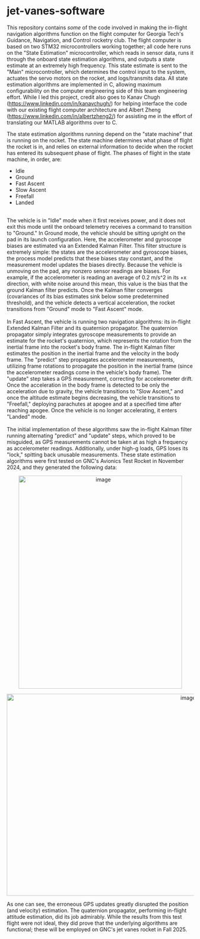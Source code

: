 # jet-vanes-software
This repository contains *some* of the code involved in making the in-flight navigation algorithms function on the flight computer for Georgia Tech's Guidance, Navigation, and Control rocketry club. The flight computer is based on two STM32 microcontrollers working together; all code here runs on the "State Estimation" microcontroller, which reads in sensor data, runs it through the onboard state estimation algorithms, and outputs a state estimate at an extremely high frequency. This state estimate is sent to the "Main" microcontroller, which determines the control input to the system, actuates the servo motors on the rocket, and logs/transmits data. All state estimation algorithms are implemented in C, allowing maximum configurability on the computer engineering side of this team engineering effort. While I led this project, credit also goes to Kanav Chugh (https://www.linkedin.com/in/kanavchugh/) for helping interface the code with our existing flight computer architecture and Albert Zheng (https://www.linkedin.com/in/albertzheng2/) for assisting me in the effort of translating our MATLAB algorithms over to C.

The state estimation algorithms running depend on the "state machine" that is running on the rocket. The state machine determines what phase of flight the rocket is in, and relies on external information to decide when the rocket has entered its subsequent phase of flight. The phases of flight in the state machine, in order, are:
- Idle
- Ground
- Fast Ascent
- Slow Ascent
- Freefall
- Landed <br>
<br>
The vehicle is in "Idle" mode when it first receives power, and it does not exit this mode until the onboard telemetry receives a command to transition to "Ground." In Ground mode, the vehicle should be sitting upright on the pad in its launch configuration. Here, the accelerometer and gyroscope biases are estimated via an Extended Kalman Filter. This filter structure is extremely simple: the states are the accelerometer and gyroscope biases, the process model predicts that these biases stay constant, and the measurement model updates the biases directly. Because the vehicle is unmoving on the pad, any nonzero sensor readings are biases. For example, if the accelerometer is reading an average of 0.2 m/s^2 in its +x direction, with white noise around this mean, this value is the bias that the ground Kalman filter predicts. Once the Kalman filter converges (covariances of its bias estimates sink below some predetermined threshold), and the vehicle detects a vertical acceleration, the rocket transitions from "Ground" mode to "Fast Ascent" mode. <br>
<br>
In Fast Ascent, the vehicle is running two navigation algorithms: its in-flight Extended Kalman Filter and its quaternion propagator. The quaternion propagator simply integrates gyroscope measurements to provide an estimate for the rocket's quaternion, which represents the rotation from the inertial frame into the rocket's body frame. The in-flight Kalman filter estimates the position in the inertial frame and the velocity in the body frame. The "predict" step propagates accelerometer measurements, utilizing frame rotations to propagate the position in the inertial frame (since the accelerometer readings come in the vehicle's body frame). The "update" step takes a GPS measurement, correcting for accelerometer drift. Once the acceleration in the body frame is detected to be only the acceleration due to gravity, the vehicle transitions to "Slow Ascent," and once the altitude estimate begins decreasing, the vehicle transitions to "Freefall," deploying parachutes at apogee and at a specified time after reaching apogee. Once the vehicle is no longer accelerating, it enters "Landed" mode. <br>
<br>
The initial implementation of these algorithms saw the in-flight Kalman filter running alternating "predict" and "update" steps, which proved to be misguided, as GPS measurements cannot be taken at as high a frequency as accelerometer readings. Additionally, under high-g loads, GPS loses its "lock," spitting back unusable measurements. These state estimation algorithms were first tested on GNC's Avionics Test Rocket in November 2024, and they generated the following data: <br>
<p align="center">
<img width="440" height="572" alt="image" src="https://github.com/user-attachments/assets/b0c1c11e-609e-4063-bc73-fbbc74b315b5" />
</p>
<p align="center">
<img width="961" height="542" alt="image" src="https://github.com/user-attachments/assets/765f0200-c054-46dc-9826-e20040edfc46" />
</p>

As one can see, the erroneous GPS updates greatly disrupted the position (and velocity) estimation. The quaternion propagator, performing in-flight attitude estimation, did its job admirably. While the results from this test flight were not ideal, they did prove that the underlying algorithms are functional; these will be employed on GNC's jet vanes rocket in Fall 2025.
